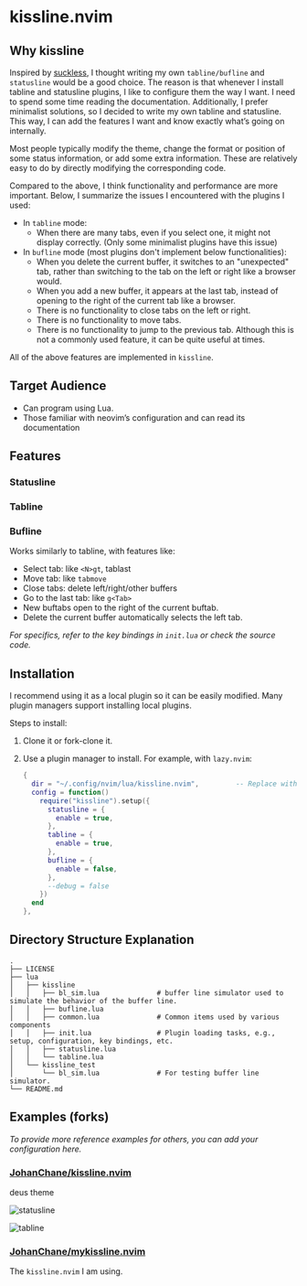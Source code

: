 # kissline.nvim

## Why kissline

Inspired by [suckless](https://suckless.org/), I thought writing my own `tabline/bufline` and `statusline` would be a good choice. The reason is that whenever I install tabline and statusline plugins, I like to configure them the way I want. I need to spend some time reading the documentation. Additionally, I prefer minimalist solutions, so I decided to write my own tabline and statusline. This way, I can add the features I want and know exactly what’s going on internally.

Most people typically modify the theme, change the format or position of some status information, or add some extra information. These are relatively easy to do by directly modifying the corresponding code.

Compared to the above, I think functionality and performance are more important. Below, I summarize the issues I encountered with the plugins I used:
-   In `tabline` mode:
    -   When there are many tabs, even if you select one, it might not display correctly. (Only some minimalist plugins have this issue)
-   In `bufline` mode (most plugins don't implement below functionalities):
    -   When you delete the current buffer, it switches to an "unexpected" tab, rather than switching to the tab on the left or right like a browser would.
    -   When you add a new buffer, it appears at the last tab, instead of opening to the right of the current tab like a browser.
    -   There is no functionality to close tabs on the left or right.
    -   There is no functionality to move tabs.
    -   There is no functionality to jump to the previous tab. Although this is not a commonly used feature, it can be quite useful at times.

All of the above features are implemented in `kissline`.

## Target Audience

- Can program using Lua.
- Those familiar with neovim’s configuration and can read its documentation

## Features

### Statusline

### Tabline

### Bufline

Works similarly to tabline, with features like:

- Select tab: like `<N>gt`, tablast
- Move tab: like `tabmove`
- Close tabs: delete left/right/other buffers
- Go to the last tab: like `g<Tab>`
- New buftabs open to the right of the current buftab.
- Delete the current buffer automatically selects the left tab.

*For specifics, refer to the key bindings in `init.lua` or check the source code.*

## Installation

I recommend using it as a local plugin so it can be easily modified. Many plugin managers support installing local plugins.

Steps to install:

1. Clone it or fork-clone it.
2. Use a plugin manager to install. For example, with `lazy.nvim`:

    ```lua
    {
      dir = "~/.config/nvim/lua/kissline.nvim",         -- Replace with your cloned kissline directory
      config = function()
        require("kissline").setup({
          statusline = {
            enable = true,
          },
          tabline = {
            enable = true,
          },
          bufline = {
            enable = false,
          },
          --debug = false
        })
      end
    },
    ```

## Directory Structure Explanation

```
.
├── LICENSE
├── lua
│   ├── kissline
│   │   ├── bl_sim.lua              # buffer line simulator used to simulate the behavior of the buffer line.
│   │   ├── bufline.lua
│   │   ├── common.lua              # Common items used by various components
│   │   ├── init.lua                # Plugin loading tasks, e.g., setup, configuration, key bindings, etc.
│   │   ├── statusline.lua
│   │   └── tabline.lua
│   └── kissline_test
│       └── bl_sim.lua              # For testing buffer line simulator.
└── README.md
```

## Examples (forks)

*To provide more reference examples for others, you can add your configuration here.*

### [JohanChane/kissline.nvim](https://github.com/JohanChane/kissline.nvim)

deus theme

![statusline](https://github.com/JohanChane/kissline.nvim/assets/26107760/4a3984da-9d63-486c-bcac-94a8a0f66de3)

![tabline](https://github.com/JohanChane/kissline.nvim/assets/26107760/ca563c2c-397f-4574-b723-6edff0139734)

### [JohanChane/mykissline.nvim](https://github.com/JohanChane/mykissline.nvim)

The `kissline.nvim` I am using.
